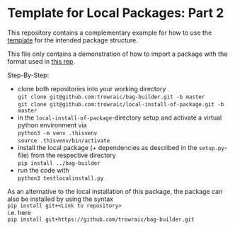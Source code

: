 # Template for Local Packages: Part 2
This repository contains a complementary example for how to use the [template](https://github.com/trowraic/bag-builder/tree/master) for the intended package structure. 

This file only contains a demonstration of how to import a package with the format used in [this rep](https://github.com/trowraic/bag-builder/tree/master). 

Step-By-Step:
* clone both repositories into your working directory\
`git clone git@github.com:trowraic/bag-builder.git -b master`\
`git clone git@github.com:trowraic/local-install-of-package.git -b master`
* in the `local-install-of-package`-directory setup and activate a virtual python environment via\
`python3 -m venv .thisvenv`\
`source .thisvenv/bin/activate`
* install the local package (+ dependencies as described in the `setup.py`-file) from the respective directory\
`pip install ../bag-builder`
* run the code with\
`python3 testlocalinstall.py`

As an alternative to the local installation of this package, the package can also be installed by using the syntax\
`pip install git+<Link to repository>`\
i.e. here\
`pip install git+https://github.com/trowraic/bag-builder.git`

